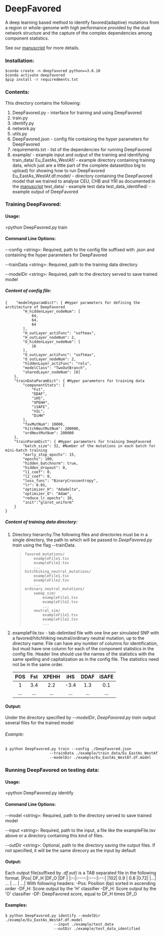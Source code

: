 # DeepFavored
A deep learning based method to identify favored(adaptive) mutations from a region or whole-genome with high performance provided by the dual network structure and the capture of the complex dependencies among component statistics.

See our [manuscript](https://www.) for more details.

### Installation:
```
$conda create -n deepfavored python==3.6.10
$conda activate deepfavored
$pip install -r requiredments.txt
```
### Contents:
This directory contains the following:
1. DeepFavored.py - interface for training and using DeepFavored
2. train.py
3. identify.py
4. network.py 
5. utils.py
6. DeepFavored.json - config file containing the hyper parameters for DeepFavored
7. requirements.txt - list of the dependencies for running DeepFavored
8. example/ - example input and output of the training and identifying
    train_data/
        Eu_EastAs_WestAf/ - example directory containing training data, which just are a little part of the complete                           dataset(too big to upload) for showing how to run DeepFavored
    Eu_EastAs_WestAf.df.model/ - directory containing the DeepFavored model that we trained to analyse CEU,                                 CHB and YRI as documented in the [manuscript](https://www.)
    test_data/ - example test data 
    test_data_identified/ - example output of DeepFavored

### Training DeepFavored:
#### Usage:  
\>python DeepFavored.py train

#### Command Line Options:
--config \<string\>: Required, path to the config file suffixed with .json and containing the hyper parameters for DeepFavored

--trainData \<string\>: Required, path to the training data directory

--modelDir \<string\>: Required, path to the directory served to save trained model

##### Content of config file:
```
{    "modelHyparamDict": { #Hyper parameters for defining the architecture of DeepFavored
        "H_hiddenLayer_nodeNum": [  
            64,
            64,
            64
        ],
        "H_outLayer_actiFunc": "softmax",
        "H_outLayer_nodeNum": 2,
        "O_hiddenLayer_nodeNum": [
            16
        ],
        "O_outLayer_actiFunc": "softmax",
        "O_outLayer_nodeNum": 2,
        "hiddenLayer_actiFunc": "relu",
        "modelClass": "TwoOutBranch",
        "sharedLayer_nodeNum": [0]
    },
    "trainDataParamDict": { #Hyper parameters for training data
        "componentStats": [
            "Fst",
            "DDAF",
            "iHS",
            "XPEHH",
            "iSAFE",
            "nSL",
            "DiHH"
        ],
        "favMutNum": 10000,
        "hitchNeutMutNum": 200000,
        "ordNeutMutNum": 200000
    },
    "trainParamDict": { #Hyper parameters for training DeepFavored
        "batch_size": 32, #Number of the mutations in each batch for mini-batch training
        "early_stop_epochs": 15,
        "epochs": 100,
        "hidden_batchnorm": true,
        "hidden_dropout": 0,
        "l1_coef": 0,
        "l2_coef": 0,
        "loss_func": "BinaryCrossentropy",
        "lr": 0.01,
        "optimizer_H": "Adadelta",
        "optimizer_O": "Adam",
        "reduce_lr_epochs": 10,
        "init":"glorot_uniform"
    }
}
```

##### Content of training data directory:
1. Directory hierarchy.The following files and directories must be in a single directory, the path to which will be passed to *DeepFavored.py train* using the flag --trainData.
     >     favored_mutations/  
     >         exampleFile1.tsv
     >         exampleFile2.tsv  
     >         ...  
     >     hitchhiking_neutral_mutations/  
     >         exampleFile1.tsv
     >         exampleFile2.tsv  
     >         ...
     >     ordinary_neutral_mutations/
     >         sweep_sim/
     >             exampleFile1.tsv
     >             exampleFile2.tsv
     >             ...
     >         neutral_sim/
     >             exampleFile1.tsv
     >             exampleFile2.tsv
     >             ...

2. exampleFile.tsv - tab-delimited file with one line per simulated SNP with a favored/hitchhiking neutral/ordinary neutral mutation, up to the directory name. File can have any number of columns for identification, but must have one column for each of the component statistics in the config file. Header line should use the names of the statistics with the same spelling and capitalization as in the config file. The statistics need not be in the same order.

    | POS  | Fst  |XPEHH |  iHS |DDAF  | iSAFE|
    |:----:|:----:|:----:|:----:|:----:|:----:|
    | 1   | 3.4  |  2.2 | -3.4 |  1.3 | 0.1  |
    | ...  | ...  |  ... | ...  |  ... | ...  |

#### Output:
Under the directory specified by *--modelDir*, *DeepFavored.py train* output several files for the trained model

###### Example:
```
$ python DeepFavored.py train --config ./DeepFavored.json
                    --trainData ./example/train_data/Eu_EastAs_WestAf
                    --modelDir ./example/Eu_EastAs_WestAf.df.model
```

### Running DeepFavored on testing data:
#### Usage:  
\>python DeepFavored.py identify

#### Command Line Options:
--model \<string\>: Required, path to the directory served to save trained model

--input <string\>: Required, path to the input, a file like the exampleFile.tsv above or a directory containing this kind of              files.

--outDir \<string\>: Optional, path to the directory saving the output files. If not specified, it will be the same direcory                as the input by default

#### Output:
Each output file(suffixed by *.df.out*) is a TAB separated file in the following format.
    |Pos| DF_H |DF_O |DF  |
    |:-:|:----:|:---:|:--:|
    |102| 0.9  | 0.8 |0.72|
    |...| ...  | ... | ...|
With following headers:
-Pos: Position (bp) sorted in ascending order
-DF_H: Score output by the 'H' classifier
-DF_H: Score output by the 'O' classifier
-DF: DeepFavored score, equal to DF_H times DF_O

#### Examples:  
```
$ python DeepFavored.py identify --modelDir ./example/Eu_EastAs_WestAf.df.model
                      --input ./example/test_data
                      --outDir ./example/test_data_identified
```
